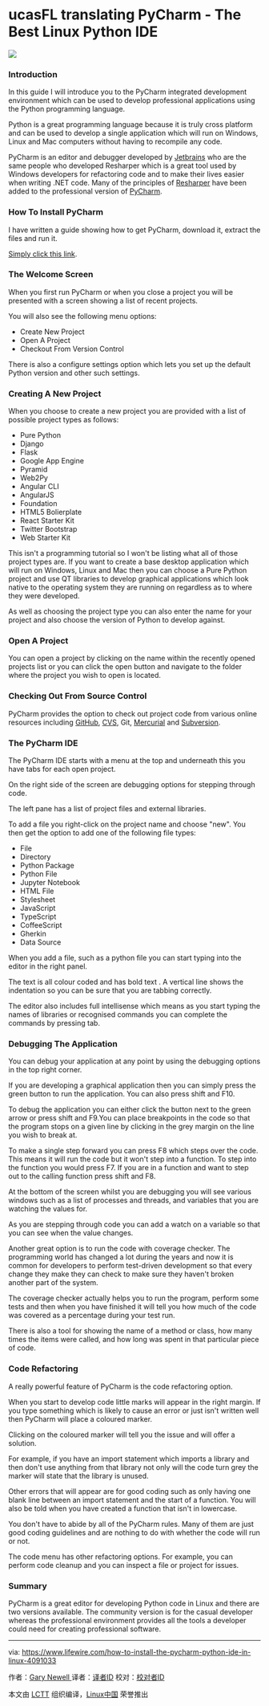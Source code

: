 ucasFL translating
PyCharm - The Best Linux Python IDE
=========
![](https://fthmb.tqn.com/AVEbzYN3BPH_8cGYkPflIx58-XE=/768x0/filters:no_upscale()/about/pycharm2-57e2d5ee5f9b586c352c7493.png)

### Introduction

In this guide I will introduce you to the PyCharm integrated development environment which can be used to develop professional applications using the Python programming language.

Python is a great programming language because it is truly cross platform and can be used to develop a single application which will run on Windows, Linux and Mac computers without having to recompile any code.

PyCharm is an editor and debugger developed by [Jetbrains][1] who are the same people who developed Resharper which is a great tool used by Windows developers for refactoring code and to make their lives easier when writing .NET code. Many of the principles of [Resharper][2] have been added to the professional version of [PyCharm][3].

### How To Install PyCharm

I have written a guide showing how to get PyCharm, download it, extract the files and run it.

[Simply click this link][4].

### The Welcome Screen

When you first run PyCharm or when you close a project you will be presented with a screen showing a list of recent projects.

You will also see the following menu options:

*   Create New Project
*   Open A Project
*   Checkout From Version Control

There is also a configure settings option which lets you set up the default Python version and other such settings.

### Creating A New Project

When you choose to create a new project you are provided with a list of possible project types as follows:

*   Pure Python
*   Django
*   Flask
*   Google App Engine
*   Pyramid
*   Web2Py
*   Angular CLI
*   AngularJS
*   Foundation
*   HTML5 Bolierplate
*   React Starter Kit
*   Twitter Bootstrap
*   Web Starter Kit

This isn't a programming tutorial so I won't be listing what all of those project types are. If you want to create a base desktop application which will run on Windows, Linux and Mac then you can choose a Pure Python project and use QT libraries to develop graphical applications which look native to the operating system they are running on regardless as to where they were developed.

As well as choosing the project type you can also enter the name for your project and also choose the version of Python to develop against.

### Open A Project

You can open a project by clicking on the name within the recently opened projects list or you can click the open button and navigate to the folder where the project you wish to open is located.

### Checking Out From Source Control

PyCharm provides the option to check out project code from various online resources including [GitHub][5], [CVS][6], Git, [Mercurial][7] and [Subversion][8].

### The PyCharm IDE

The PyCharm IDE starts with a menu at the top and underneath this you have tabs for each open project.

On the right side of the screen are debugging options for stepping through code.

The left pane has a list of project files and external libraries.

To add a file you right-click on the project name and choose "new". You then get the option to add one of the following file types:

*   File
*   Directory
*   Python Package
*   Python File
*   Jupyter Notebook
*   HTML File
*   Stylesheet
*   JavaScript
*   TypeScript
*   CoffeeScript
*   Gherkin
*   Data Source

When you add a file, such as a python file you can start typing into the editor in the right panel.

The text is all colour coded and has bold text . A vertical line shows the indentation so you can be sure that you are tabbing correctly.

The editor also includes full intellisense which means as you start typing the names of libraries or recognised commands you can complete the commands by pressing tab.

### Debugging The Application

You can debug your application at any point by using the debugging options in the top right corner.

If you are developing a graphical application then you can simply press the green button to run the application. You can also press shift and F10.

To debug the application you can either click the button next to the green arrow or press shift and F9.You can place breakpoints in the code so that the program stops on a given line by clicking in the grey margin on the line you wish to break at.

To make a single step forward you can press F8 which steps over the code. This means it will run the code but it won't step into a function. To step into the function you would press F7\. If you are in a function and want to step out to the calling function press shift and F8.

At the bottom of the screen whilst you are debugging you will see various windows such as a list of processes and threads, and variables that you are watching the values for. 

As you are stepping through code you can add a watch on a variable so that you can see when the value changes. 

Another great option is to run the code with coverage checker. The programming world has changed a lot during the years and now it is common for developers to perform test-driven development so that every change they make they can check to make sure they haven't broken another part of the system. 

The coverage checker actually helps you to run the program, perform some tests and then when you have finished it will tell you how much of the code was covered as a percentage during your test run.

There is also a tool for showing the name of a method or class, how many times the items were called, and how long was spent in that particular piece of code.

### Code Refactoring

A really powerful feature of PyCharm is the code refactoring option.

When you start to develop code little marks will appear in the right margin. If you type something which is likely to cause an error or just isn't written well then PyCharm will place a coloured marker.

Clicking on the coloured marker will tell you the issue and will offer a solution.

For example, if you have an import statement which imports a library and then don't use anything from that library not only will the code turn grey the marker will state that the library is unused.

Other errors that will appear are for good coding such as only having one blank line between an import statement and the start of a function. You will also be told when you have created a function that isn't in lowercase.

You don't have to abide by all of the PyCharm rules. Many of them are just good coding guidelines and are nothing to do with whether the code will run or not.

The code menu has other refactoring options. For example,​ you can perform code cleanup and you can inspect a file or project for issues.

### Summary

PyCharm is a great editor for developing Python code in Linux and there are two versions available. The community version is for the casual developer whereas the professional environment provides all the tools a developer could need for creating professional software.

--------------------------------------------------------------------------------

via: https://www.lifewire.com/how-to-install-the-pycharm-python-ide-in-linux-4091033

作者：[Gary Newell ][a]
译者：[译者ID](https://github.com/译者ID)
校对：[校对者ID](https://github.com/校对者ID)

本文由 [LCTT](https://github.com/LCTT/TranslateProject) 组织编译，[Linux中国](https://linux.cn/) 荣誉推出

[a]:https://www.lifewire.com/gary-newell-2180098
[1]:https://www.jetbrains.com/
[2]:https://www.jetbrains.com/resharper/
[3]:https://www.jetbrains.com/pycharm/specials/pycharm/pycharm.html?&gclid=CjwKEAjw34i_BRDH9fbylbDJw1gSJAAvIFqU238G56Bd2sKU9EljVHs1bKKJ8f3nV--Q9knXaifD8xoCRyjw_wcB&gclsrc=aw.ds.ds&dclid=CNOy3qGQoc8CFUJ62wodEywCDg
[4]:https://www.lifewire.com/how-to-install-the-pycharm-python-ide-in-linux-4091033
[5]:https://github.com/
[6]:http://www.linuxhowtos.org/System/cvs_tutorial.htm
[7]:https://www.mercurial-scm.org/
[8]:https://subversion.apache.org/
